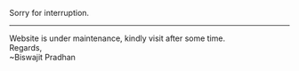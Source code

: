 Sorry for interruption. <hr>
Website is under maintenance, kindly visit after some time. <br>
Regards,<br>
~Biswajit Pradhan<br>
